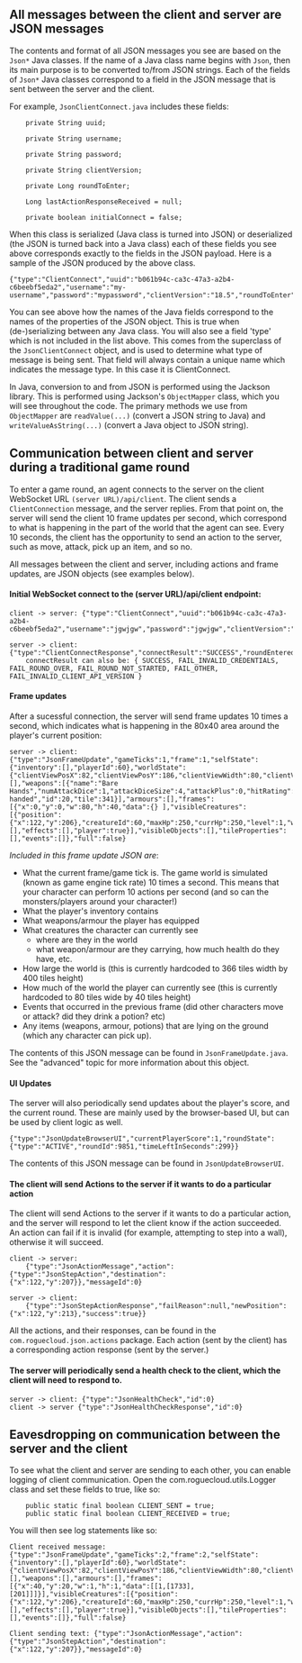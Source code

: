 ## All messages between the client and server are JSON messages

The contents and format of all JSON messages you see are based on the `Json*` Java classes. If the name of a Java class name begins with `Json`, then its main purpose is to be converted to/from JSON strings. Each of the fields of `Json*` Java classes correspond to a field in the JSON message that is sent between the server and the client.

For example, `JsonClientConnect.java` includes these fields:
```
	private String uuid;
	
	private String username;
	
	private String password;
	
	private String clientVersion;
	
	private Long roundToEnter;

	Long lastActionResponseReceived = null;
	
	private boolean initialConnect = false;
```

When this class is serialized (Java class is turned into JSON) or deserialized (the JSON is turned back into a Java class) each of these fields you see above corresponds exactly to the fields in the JSON payload. Here is a sample of the JSON produced by the above class.
```
{"type":"ClientConnect","uuid":"b061b94c-ca3c-47a3-a2b4-c6beebf5eda2","username":"my-username","password":"mypassword","clientVersion":"18.5","roundToEnter":null,"lastActionResponseReceived":-1,"initialConnect":true}
```
You can see above how the names of the Java fields correspond to the names of the properties of the JSON object. This is true when (de-)serializing between any Java class. You will also see a field 'type' which is not included in the list above. This comes from the superclass of the `JsonClientConnect` object, and is used to determine what type of message is being sent. That field will always contain a unique name which indicates the message type. In this case it is ClientConnect.

In Java, conversion to and from JSON is performed using the Jackson library. This is performed using Jackson's `ObjectMapper` class, which you will see throughout the code. The primary methods we use from `ObjectMapper` are `readValue(...)` (convert a JSON string to Java) and `writeValueAsString(...)` (convert a Java object to JSON string).



## Communication between client and server during a traditional game round

To enter a game round, an agent connects to the server on the client WebSocket URL `(server URL)/api/client`. The client sends a `ClientConnection` message, and the server replies. From that point on, the server will send the client 10 frame updates per second, which correspond to what is happening in the part of the world that the agent can see. Every 10 seconds, the client has the opportunity to send an action to the server, such as move, attack, pick up an item, and so no. 

All messages between the client and server, including actions and frame updates, are JSON objects (see examples below).

#### Initial WebSocket connect to the (server URL)/api/client endpoint:
```
client -> server: {"type":"ClientConnect","uuid":"b061b94c-ca3c-47a3-a2b4-c6beebf5eda2","username":"jgwjgw","password":"jgwjgw","clientVersion":"18.5","roundToEnter":null,"lastActionResponseReceived":-1,"initialConnect":true}
```

```
server -> client: {"type":"ClientConnectResponse","connectResult":"SUCCESS","roundEntered":9851}
	connectResult can also be: { SUCCESS, FAIL_INVALID_CREDENTIALS, FAIL_ROUND_OVER, FAIL_ROUND_NOT_STARTED, FAIL_OTHER, FAIL_INVALID_CLIENT_API_VERSION }
```

#### Frame updates

After a sucessful connection, the server will send frame updates 10 times a second, which indicates what is happening in the 80x40 area around the player's current position:
```
server -> client: {"type":"JsonFrameUpdate","gameTicks":1,"frame":1,"selfState":{"inventory":[],"playerId":60},"worldState":{"clientViewPosX":82,"clientViewPosY":186,"clientViewWidth":80,"clientViewHeight":40,"worldWidth":366,"worldHeight":400,"roundSecsLeft":299,"drinkables":[],"weapons":[{"name":"Bare Hands","numAttackDice":1,"attackDiceSize":4,"attackPlus":0,"hitRating":20,"type":"One-handed","id":20,"tile":341}],"armours":[],"frames":[{"x":0,"y":0,"w":80,"h":40,"data":{} ],"visibleCreatures":[{"position":{"x":122,"y":206},"creatureId":60,"maxHp":250,"currHp":250,"level":1,"weaponId":20,"tileTypeNumber":1733,"name":"jgwjgw","armourIds":[],"effects":[],"player":true}],"visibleObjects":[],"tileProperties":[],"events":[]},"full":false}
```

*Included in this frame update JSON are*:
- What the current frame/game tick is. The game world is simulated (known as game engine tick rate) 10 times a second. This means that your character can perform 10 actions per second (and so can the monsters/players around your character!)
- What the player's inventory contains
- What weapons/armour the player has equipped
- What creatures the character can currently see
	- where are they in the world
	- what weapon/armour are they carrying, how much health do they have, etc.
- How large the world is (this is currently hardcoded to 366 tiles width by 400 tiles height)
- How much of the world the player can currently see (this is currently hardcoded to 80 tiles wide by 40 tiles height)
- Events that occurred in the previous frame (did other characters move or attack? did they drink a potion? etc)
- Any items (weapons, armour, potions) that are lying on the ground (which any character can pick up).

The contents of this JSON message can be found in `JsonFrameUpdate.java`. See the "advanced" topic for more information about this object.

#### UI Updates

The server will also periodically send updates about the player's score, and the current round. These are mainly used by the browser-based UI, but can be used by client logic as well.
```
{"type":"JsonUpdateBrowserUI","currentPlayerScore":1,"roundState":{"type":"ACTIVE","roundId":9851,"timeLeftInSeconds":299}}
```
The contents of this JSON message can be found in `JsonUpdateBrowserUI`.


#### The client will send Actions to the server if it wants to do a particular action

The client will send Actions to the server if it wants to do a particular action, and the server will respond to let the client know if the action succeeded. An action can fail if it is invalid (for example, attempting to step into a wall), otherwise it will succeed.

```
client -> server:
	{"type":"JsonActionMessage","action":{"type":"JsonStepAction","destination":{"x":122,"y":207}},"messageId":0}

server -> client:
	{"type":"JsonStepActionResponse","failReason":null,"newPosition":{"x":122,"y":213},"success":true}}	
```

All the actions, and their responses, can be found in the `com.roguecloud.json.actions` package. Each action (sent by the client) has a corresponding action response (sent by the server.) 



#### The server will periodically send a health check to the client, which the client will need to respond to. 
```
server -> client: {"type":"JsonHealthCheck","id":0}
client -> server {"type":"JsonHealthCheckResponse","id":0}
```


## Eavesdropping on communication between the server and the client

To see what the client and server are sending to each other, you can enable logging of client communication. Open the com.roguecloud.utils.Logger class and set these fields to true, like so:
```
	public static final boolean CLIENT_SENT = true;
	public static final boolean CLIENT_RECEIVED = true;
```

You will then see log statements like so:
```
Client received message: {"type":"JsonFrameUpdate","gameTicks":2,"frame":2,"selfState":{"inventory":[],"playerId":60},"worldState":{"clientViewPosX":82,"clientViewPosY":186,"clientViewWidth":80,"clientViewHeight":40,"worldWidth":366,"worldHeight":400,"roundSecsLeft":299,"drinkables":[],"weapons":[],"armours":[],"frames":[{"x":40,"y":20,"w":1,"h":1,"data":[[1,[1733],[201]]]}],"visibleCreatures":[{"position":{"x":122,"y":206},"creatureId":60,"maxHp":250,"currHp":250,"level":1,"weaponId":20,"tileTypeNumber":1733,"name":"jgwjgw","armourIds":[],"effects":[],"player":true}],"visibleObjects":[],"tileProperties":[],"events":[]},"full":false}

Client sending text: {"type":"JsonActionMessage","action":{"type":"JsonStepAction","destination":{"x":122,"y":207}},"messageId":0}
```
